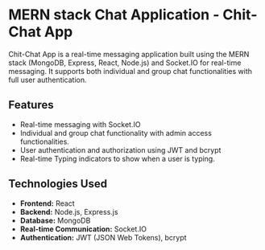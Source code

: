 # MERN stack Chat Application - Chit-Chat App

Chit-Chat App is a real-time messaging application built using the MERN stack (MongoDB, Express, React, Node.js) and Socket.IO for real-time messaging. It supports both individual and group chat functionalities with full user authentication.

## Features

- Real-time messaging with Socket.IO
- Individual and group chat functionality with admin access functionalities.
- User authentication and authorization using JWT and bcrypt
- Real-time Typing indicators to show when a user is typing.

## Technologies Used

- **Frontend:** React
- **Backend:** Node.js, Express.js
- **Database:** MongoDB
- **Real-time Communication:** Socket.IO
- **Authentication:** JWT (JSON Web Tokens), bcrypt

